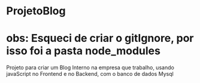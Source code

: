 # ProjetoBlog

# obs: Esqueci de criar o gitIgnore, por isso foi a pasta node_modules

Projeto para criar um Blog Interno na empresa que trabalho, usando javaScript no Frontend e no Backend,
com o banco de dados Mysql
